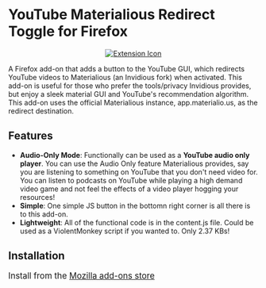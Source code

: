 # YouTube Materialious Redirect Toggle for Firefox

<p align="center">
  <a href="https://addons.mozilla.org/en-US/firefox/addon/youtube-materialious-toggle/">
    <img src="https://mayflower.s-ul.eu/GpoETBUQ" alt="Extension Icon" />
  </a>
</p>
A Firefox add-on that adds a button to the YouTube GUI, which redirects YouTube videos to Materialious (an Invidious fork) when activated. This add-on is useful for those who prefer the tools/privacy Invidious provides, but enjoy a sleek material GUI and YouTube's recommendation algorithm. This add-on uses the official Materialious instance, app.materialio.us, as the redirect destination. 

## Features

- **Audio-Only Mode**: Functionally can be used as a **YouTube audio only player**. You can use the Audio Only feature Materialious provides, say you are listening to something on YouTube that you don't need video for. You can listen to podcasts on YouTube while playing a high demand video game and not feel the effects of a video player hogging your resources!
- **Simple**: One simple JS button in the bottomn right corner is all there is to this add-on. 
- **Lightweight**: All of the functional code is in the content.js file. Could be used as a ViolentMonkey script if you wanted to. Only 2.37 KBs!

## Installation

<big> Install from the [Mozilla add-ons store](https://addons.mozilla.org/en-US/firefox/addon/youtube-materialious-toggle/) </big>

